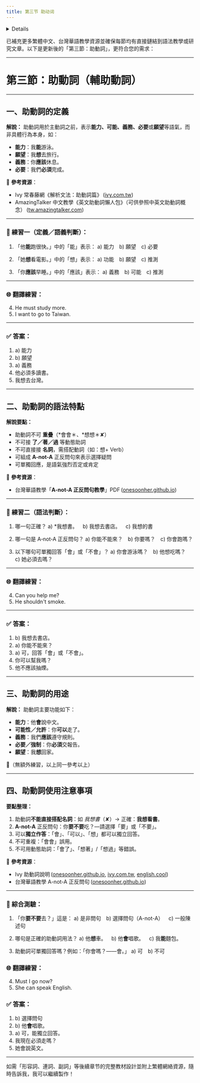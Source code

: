 ```yaml
---
title: 第三节 助动词
---
```


<details>

```md

# 第三节 助动词

## 一，助动词的定义

- 表示有某种技能，能力的
- 表示可能的
- 表示情理上需要的
- 表示必要的
- 表示主观愿望的

## 二，助动词的语法特点

### （一）มักทำหน้าที่ขยายคำกริยาหรือคำคุณศัพท์

### （二）รูปปฏิเสธ

### （三）รูปยืนยัน ปฏิเสธ ใช้แสดงการถามได้

### （四）สามารถใช้ตอบคำถามได้โดยลำพัง

### （五）ไม่สามารถซ้ำคำได้

### （六）ไม่สามารถเติม 了，着，过 ได้

### （七）ไม่สามารถตามด้วยคำนามโดยตรง

## 三，助动词的用途

## 四，使用助动词的主要注意以下几个问题

### （一） การใช้คำกริยานุเคราะห์บางตัว

1. 会
2. 能
3. 可以
4. 应该
5. 该
6. 必须
7. 得
8. 要
9. 想

### （二） รูปประโยคคำถามแบบยืนยัน ปฏิเสธ เพียงแค่ใช้ณรูปยืนยันกับรูปปฏิเสธของคำกริยานุเคราะห์เชื่อมกัน

### （三） คำกริยานุเคราะห์ ไม่สามารถใช้หน้าคำนามได่โดยตรง มีเพียงบางที่เป็นคำควบกริยาเท่านั้น จึงจะตามด้วยบทกรรมที่เป็นคำนามได้

```
</details>

已補充更多繁體中文、台灣華語教學資源並確保每節均有直接鏈結到語法教學或研究文章。以下是更新後的「第三節：助動詞」，更符合您的需求：

---

# 第三節：助動詞（輔助動詞）

---

## 一、助動詞的定義

**解說：**
助動詞用於主動詞之前，表示**能力、可能、義務、必要**或**願望**等語氣，而非具體行為本身，如：

* **能力**：我**能**游泳。
* **願望**：我**想**去旅行。
* **義務**：你**應該**休息。
* **必要**：我們**必須**完成。

📘 **參考資源**：

* Ivy 常春藤網《解析文法：助動詞篇》 ([ivy.com.tw][1])
* AmazingTalker 中文教學《英文助動詞懶人包》（可供參照中英文助動詞概念） ([tw.amazingtalker.com][2])

---

### 📝 練習一（定義／語義判斷）：

1. 「他**能**跑很快。」中的「能」表示：
   a) 能力 b) 願望 c) 必要

2. 「她**想**看電影。」中的「想」表示：
   a) 功能 b) 願望 c) 推測

3. 「你**應該**早睡。」中的「應該」表示：
   a) 義務 b) 可能 c) 推測

---

### 🌐 翻譯練習：

4. He must study more.
5. I want to go to Taiwan.

---

### ✅ 答案：

1. a) 能力
2. b) 願望
3. a) 義務
4. 他必須多讀書。
5. 我想去台灣。

---

## 二、助動詞的語法特點

**解說要點：**

* 助動詞不可 **重疊**（\*會會＊、\*想想＊✘）
* 不可接 **了／著／過** 等動態助詞
* 不可直接接 **名詞**，需搭配動詞（如：想+ Verb）
* 可組成 **A-not-A** 正反問句來表示選擇疑問
* 可單獨回應，是語氣強烈否定或肯定

📘 **參考資源**：

* 台灣華語教學「**A-not-A 正反問句教學**」PDF ([onesoonher.github.io][3])

---

### 📝 練習二（語法判斷）：

1. 哪一句正確？
   a) \*我想書。 b) 我想去書店。 c) 我想的書

2. 哪一句是 A‑not‑A 正反問句？
   a) 你能不能來？ b) 你要嗎？ c) 你會跑嗎？

3. 以下哪句可單獨回答「會」或「不會」？
   a) 你會游泳嗎？ b) 他想吃嗎？ c) 她必須去嗎？

---

### 🌐 翻譯練習：

4. Can you help me?
5. He shouldn't smoke.

---

### ✅ 答案：

1. b) 我想去書店。
2. a) 你能不能來？
3. a) 可，回答「會」或「不會」。
4. 你可以幫我嗎？
5. 他不應該抽煙。

---

## 三、助動詞的用途

**解說：**
助動詞主要功能如下：

* **能力**：他**會**說中文。
* **可能性／允許**：你**可以**走了。
* **義務**：我們**應該**遵守規則。
* **必要／強制**：你**必須**交報告。
* **願望**：我**想**回家。

📝（無額外練習，以上同一參考以上）

---

## 四、助動詞使用注意事項

**要點整理：**

1. 助動詞**不能直接搭配名詞**：如 *我想書*（✘）→ 正確：**我想看書**。
2. **A-not-A** 正反問句：你**要不要**吃？—請選擇「要」或「不要」。
3. 可以**獨立作答**：「會」、「可以」、「想」都可以獨立回答。
4. 不可重複：「會會」誤用。
5. 不可用動態助詞：「會了」、「想著」/「想過」等錯誤。

📘 **參考資源**：

* Ivy 助動詞說明 ([onesoonher.github.io][3], [ivy.com.tw][1], [english.cool][4])
* 台灣華語教學 A-not-A 正反問句 ([onesoonher.github.io][3])

---

### 📝 綜合測驗：

1. 「你**要不要**去？」這是：
   a) 是非問句 b) 選擇問句（A-not-A） c) 一般陳述句

2. 哪句是正確的助動詞用法？
   a) 他**想**車。 b) 他**會**唱歌。 c) 我**能**麵包。

3. 助動詞可單獨回答嗎？例如：「你會嗎？——會。」
   a) 可 b) 不可

### 🌐 翻譯練習：

4. Must I go now?
5. She can speak English.

### ✅ 答案：

1. b) 選擇問句
2. b) 他**會**唱歌。
3. a) 可，能獨立回答。
4. 我現在必須走嗎？
5. 她會說英文。

---

如需「形容詞、連詞、副詞」等後續章节的完整教材設計並附上繁體網絡資源，隨時告訴我，我可以繼續製作！

[1]: https://www.ivy.com.tw/newsLetter/analysis_cont/2022033009144936012?srsltid=AfmBOop3tGC3FY53fBWpqL7cKsTwPCvhor2ixVfufyTd4Un6JLtlabxv&utm_source=chatgpt.com "解析文法【助動詞】 - 解析英語廣播文章- 免費學習| 常春藤網路書城"
[2]: https://tw.amazingtalker.com/blog/zh-tw/zh-eng/81790/?utm_source=chatgpt.com "英文助動詞懶人包！從零搞懂13種助動詞，讓你的英文表達更流暢！"
[3]: https://onesoonher.github.io/info/publication/A78-Teaching_Qs.pdf?utm_source=chatgpt.com "[PDF] 華語疑問句的分類與教學語法： 以是非及正反問句為焦點"
[4]: https://english.cool/wh-questions/?utm_source=chatgpt.com "來搞懂Wh- 疑問句、疑問詞（Who, What, When 等疑問代名詞）"

